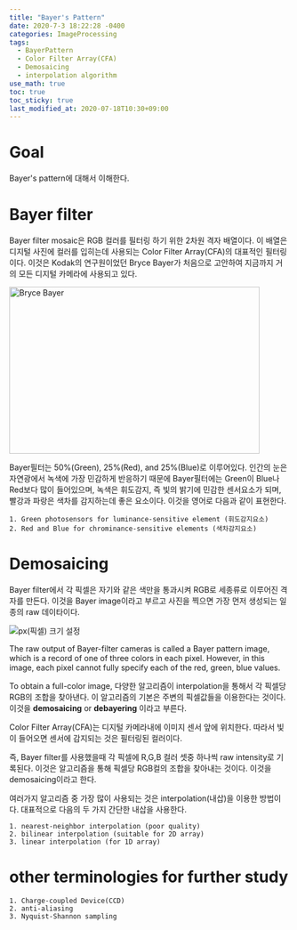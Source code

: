 ```yaml
---
title: "Bayer's Pattern"
date: 2020-7-3 18:22:28 -0400
categories: ImageProcessing
tags:
  - BayerPattern 
  - Color Filter Array(CFA)
  - Demosaicing 
  - interpolation algorithm 
use_math: true
toc: true
toc_sticky: true
last_modified_at: 2020-07-18T10:30+09:00
---
```


# Goal 
  Bayer's pattern에 대해서 이해한다. 
  
# Bayer filter

  Bayer filter mosaic은 RGB 컬러를 필터링 하기 위한 2차원 격자 배열이다. 이 배열은 디지털 사진에 컬러를 입히는데 사용되는 Color Filter Array(CFA)의 대표적인 필터링이다. 
  이것은 Kodak의 연구원이었던 Bryce Bayer가 처음으로 고안하여 지금까지 거의 모든 디지털 카메라에 사용되고 있다. 
  
  <img src="https://img1.daumcdn.net/thumb/R1280x0/?scode=mtistory2&fname=https%3A%2F%2Fk.kakaocdn.net%2Fdn%2FxHLex%2FbtqFtKiGpxL%2FpysnUzBETa4Ge7mC50kA1K%2Fimg.jpg" width="450px" height="300px" title="px(픽셀) 크기 설정" alt="Bryce Bayer">

  Bayer필터는 50%(Green), 25%(Red), and 25%(Blue)로 이루어있다. 인간의 눈은 자연광에서 녹색에 가장 민감하게 반응하기 때문에 Bayer필터에는 
  Green이 Blue나 Red보다 많이 들어있으며, 녹색은 휘도감지, 즉 빛의 밝기에 민감한 센서요소가 되며, 빨강과 파랑은 색차를 감지하는데 좋은 요소이다. 이것을 영어로 다음과 같이 표현한다. 
  
    1. Green photosensors for luminance-sensitive element (휘도감지요소)
    2. Red and Blue for chrominance-sensitive elements (색차감지요소)
 
   
# Demosaicing 

   Bayer filter에서 각 픽셀은 자기와 같은 색만을 통과시켜 RGB로 세종류로 이루어진 격자를 만든다. 
   이것을 Bayer image이라고 부르고 사진을 찍으면 가장 먼저 생성되는 일종의 raw 데이타이다. 
  
  <img src="https://img1.daumcdn.net/thumb/R1280x0/?scode=mtistory2&fname=https%3A%2F%2Fk.kakaocdn.net%2Fdn%2Fbv2Isg%2FbtqFtJxSlJh%2FuqCUUx7xXKxNYVwiR9RONK%2Fimg.png" title="px(픽셀) 크기 설정">
  
  The raw output of Bayer-filter cameras is called a Bayer pattern image, which is a record of one of three colors in each pixel. 
  However, in this image, each pixel cannot fully specify each of the red, green, blue values.
  
  To obtain a full-color image, 다양한 알고리즘이 interpolation을 통해서 각 픽셀당 RGB의 조합을 찾아낸다.
  이 알고리즘의 기본은 주변의 픽셀값들을 이용한다는 것이다. 이것을 **demosaicing** or **debayering** 이라고 부른다. 

  Color Filter Array(CFA)는 디지털 카메라내에 이미지 센서 앞에 위치한다. 따라서 빛이 들어오면 센서에 감지되는 것은 필터링된 컬러이다. 
   
  즉, Bayer filter를 사용했을때 각 픽셀에 R,G,B 컬러 셋중 하나씩 raw intensity로 기록된다. 
  이것은 알고리즘을 통해 픽셀당 RGB컬의 조합을 찾아내는 것이다. 이것을 demosaicing이라고 한다. 
   
  여러가지 알고리즘 중 가장 많이 사용되는 것은 interpolation(내삽)을 이용한 방법이다. 대표적으로 다음의 두 가지 간단한 내삽을 사용한다.
   
    1. nearest-neighbor interpolation (poor quality)
    2. bilinear interpolation (suitable for 2D array)
    3. linear interpolation (for 1D array)
    
   
 # other terminologies for further study 
   
    1. Charge-coupled Device(CCD)
    2. anti-aliasing 
    3. Nyquist-Shannon sampling 
    

   
   
   
  
  
  
